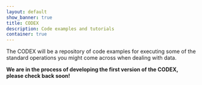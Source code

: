 ```yaml
---
layout: default
show_banner: true
title: CODEX
description: Code examples and tutorials
container: true
---
```


The CODEX will be a repository of code examples for executing some of the standard operations you might come across when dealing with data.

**We are in the process of developing the first version of the CODEX, please check back soon!**
